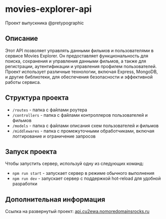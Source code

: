 # movies-explorer-api
Проект выпускника @pretypographic

## Описание
Этот API позволяет управлять данными фильмов и пользователями в сервисе Movies Explorer. Он предоставляет функциональность для поиска, сохранения и управления данными фильмов, а также для регистрации, аутентификации и управления профилем пользователей. Проект использует различные технологии, включая Express, MongoDB, и другие библиотеки, для обеспечения безопасности и эффективной работы сервиса.

## Структура проекта

- `/routes` - папка с файлами роутера
- `/controllers` - папка с файлами контроллеров пользователей и фильмов
- `/models` - папка с файлами описания схем пользователей и фильмов
- `/middlewares` - папка с промежуточными обработчиками, включая логгирование и ограничение запросов

## Запуск проекта

Чтобы запустить сервер, используй одну из следующих команд:

- `npm run start` - запускает сервер в режиме обычного выполнения
- `npm run dev` - запускает сервер с поддержкой hot-reload для удобной разработки

## Дополнительная информация

Ссылка на развернутый проект: [api.cu2ewa.nomoredomainsrocks.ru](api.cu2ewa.nomoredomainsrocks.ru)
